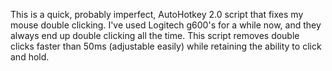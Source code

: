 This is a quick, probably imperfect, AutoHotkey 2.0 script that fixes my mouse double clicking. I've used Logitech g600's for a while now, and they always end up double clicking all the time. This script removes double clicks faster than 50ms (adjustable easily) while retaining the ability to click and hold.
